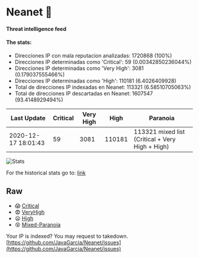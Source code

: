 # Neanet :hocho:
#### Threat intelligence feed
#### The stats:

- Direcciones IP con mala reputacion analizadas: 1720868 (100%)
- Direcciones IP determinadas como 'Critical':  59 (0.00342850236044%)
- Direcciones IP determinadas como 'Very High':  3081 (0.179037555466%)
- Direcciones IP determinadas como 'High':  110181 (6.4026409928)
- Total de direcciones IP indexadas en Neanet:  113321 (6.58510705063%)
- Total de direcciones IP descartadas en Neanet:  1607547 (93.4148929494%)

| Last Update | Critical | Very High | High | Paranoia |
| --- | --- | --- | --- | --- |
| 2020-12-17 18:01:43 | 59 | 3081 | 110181 | 113321 mixed list (Critical + Very High + High)|

![Stats](https://docs.google.com/spreadsheets/d/e/2PACX-1vSnaNMIXVabIpDJjufMlzH7poXnshF3mgd8Is1g9ytUEzVsP5my4Trn8f-xkoLLQ38xpL3HtmUexLo6/pubchart?oid=501124687&format=image)

For the historical stats go to: [link](/stats.csv)
## Raw
- :scream: [Critical](https://raw.githubusercontent.com/JavaGarcia/Neanet/master/blacklists/neanet_critical.txt)
- :fearful: [VeryHigh](https://raw.githubusercontent.com/JavaGarcia/Neanet/master/blacklists/neanet_veryHigh.txtt)
- :frowning: [High](https://raw.githubusercontent.com/JavaGarcia/Neanet/master/blacklists/neanet_high.txt)
- :dizzy_face: [Mixed-Paranoia](https://raw.githubusercontent.com/JavaGarcia/Neanet/master/blacklists/neanet_all.txt)


Your IP is indexed? You may request to takedown. [https://github.com/JavaGarcia/Neanet/issues](https://github.com/JavaGarcia/Neanet/issues)



























































































































































































































































































































































































































































































































































































































































































































































































































































































































































































































































































































































































































































































































































































































































































































































































































































































































































































































































































































































































































































































































































































































































































































































































































































































































































































































































































































































































































































































































































